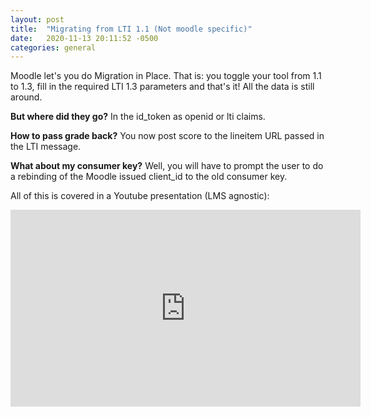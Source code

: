 ```yaml
---
layout: post
title:  "Migrating from LTI 1.1 (Not moodle specific)"
date:   2020-11-13 20:11:52 -0500
categories: general
---
```


Moodle let's you do Migration in Place. That is: you toggle your tool from 1.1 to 1.3, fill in the required LTI 1.3 parameters and that's it! All the data is still around. 

**But where did they go?** In the id_token as openid or lti claims.

**How to pass grade back?** You now post score to the lineitem URL passed in the LTI message.

**What about my consumer key?** Well, you will have to prompt the user to do a rebinding of the Moodle issued client_id to the old consumer key.

All of this is covered in a Youtube presentation (LMS agnostic):

<iframe width="560" height="315" src="https://www.youtube.com/embed/aPS_MjGJDXA" frameborder="0" allow="accelerometer; autoplay; clipboard-write; encrypted-media; gyroscope; picture-in-picture" allowfullscreen></iframe>